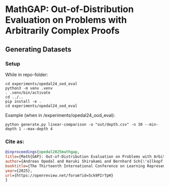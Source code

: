 # MathGAP: Out-of-Distribution Evaluation on Problems with Arbitrarily Complex Proofs

## Generating Datasets
### Setup
While in repo-folder:
```
cd experiments/opedal24_ood_eval
python3 -m venv .venv
. .venv/bin/activate
cd ../..
pip install -e .
cd experiments/opedal24_ood_eval
```

Example (when in /experiments/opedal24_ood_eval):
```
python generate.py linear-comparison -o "out/depth.csv" -n 30 --min-depth 1 --max-depth 4
```

### Cite as:
```bibtex
@inproceedings{opedal2025mathgap,
title={Math{GAP}: Out-of-Distribution Evaluation on Problems with Arbitrarily Complex Proofs},
author={Andreas Opedal and Haruki Shirakami and Bernhard Sch{\"o}lkopf and Abulhair Saparov and Mrinmaya Sachan},
booktitle={The Thirteenth International Conference on Learning Representations},
year={2025},
url={https://openreview.net/forum?id=5ck9PIrTpH}
}